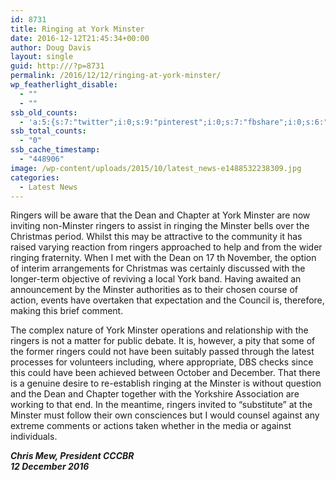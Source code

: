 ```yaml
---
id: 8731
title: Ringing at York Minster
date: 2016-12-12T21:45:34+00:00
author: Doug Davis
layout: single
guid: http:///?p=8731
permalink: /2016/12/12/ringing-at-york-minster/
wp_featherlight_disable:
  - ""
  - ""
ssb_old_counts:
  - 'a:5:{s:7:"twitter";i:0;s:9:"pinterest";i:0;s:7:"fbshare";i:0;s:6:"reddit";i:0;s:6:"tumblr";N;}'
ssb_total_counts:
  - "0"
ssb_cache_timestamp:
  - "448906"
image: /wp-content/uploads/2015/10/latest_news-e1488532238309.jpg
categories:
  - Latest News
---
```

Ringers will be aware that the Dean and Chapter at York Minster are now inviting non-Minster ringers to assist in ringing the Minster bells over the Christmas period. Whilst this may be attractive to the community it has raised varying reaction from ringers approached to help and from the wider ringing fraternity. When I met with the Dean on 17 th November, the option of interim arrangements for Christmas was certainly discussed with the longer-term objective of reviving a local York band. Having awaited an announcement by the Minster authorities as to their chosen course of action, events have overtaken that expectation and the Council is, therefore, making this brief comment.

The complex nature of York Minster operations and relationship with the ringers is not a matter for public debate. It is, however, a pity that some of the former ringers could not have been suitably passed through the latest processes for volunteers including, where appropriate, DBS checks since this could have been achieved between October and December. That there is a genuine desire to re-establish ringing at the Minster is without question and the Dean and Chapter together with the Yorkshire Association are working to that end. In the meantime, ringers invited to “substitute” at the Minster must follow their own consciences but I would counsel against any extreme comments or actions taken whether in the media or against individuals.

**_Chris Mew, President CCCBR  
12 December 2016_**
